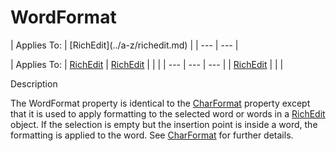 




<h1 class="heading"><span class="name">WordFormat</span></h1>
| Applies To: | [RichEdit](../a-z/richedit.md) |
| --- | ---  |

| Applies To: | [RichEdit](../a-z/richedit.md) | [RichEdit](../a-z/richedit.md) |  |  |
| --- | --- | ---  |
| [RichEdit](../a-z/richedit.md) |  |  |


Description


The WordFormat property is identical to the [CharFormat](../a-z/charformat.md) property except that it is used to apply formatting to the selected word or words in a [RichEdit](../a-z/richedit.md) object. If the selection is empty but the insertion point is inside a word, the formatting is applied to the word. See [CharFormat](../a-z/charformat.md) for further details.



